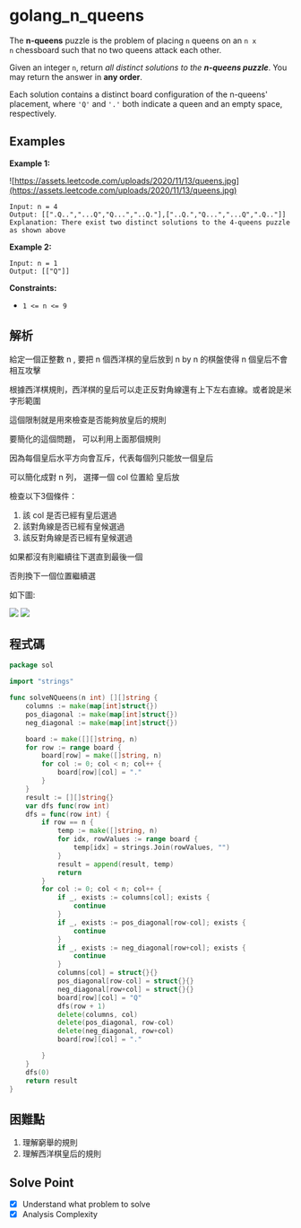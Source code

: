 # golang_n_queens

The **n-queens** puzzle is the problem of placing `n` queens on an `n x n` chessboard such that no two queens attack each other.

Given an integer `n`, return *all distinct solutions to the **n-queens puzzle***. You may return the answer in **any order**.

Each solution contains a distinct board configuration of the n-queens' placement, where `'Q'` and `'.'` both indicate a queen and an empty space, respectively.

## Examples

**Example 1:**

![https://assets.leetcode.com/uploads/2020/11/13/queens.jpg](https://assets.leetcode.com/uploads/2020/11/13/queens.jpg)

```
Input: n = 4
Output: [[".Q..","...Q","Q...","..Q."],["..Q.","Q...","...Q",".Q.."]]
Explanation: There exist two distinct solutions to the 4-queens puzzle as shown above

```

**Example 2:**

```
Input: n = 1
Output: [["Q"]]

```

**Constraints:**

- `1 <= n <= 9`

## 解析

給定一個正整數 n , 要把 n 個西洋棋的皇后放到  n by n 的棋盤使得 n 個皇后不會相互攻擊

根據西洋棋規則，西洋棋的皇后可以走正反對角線還有上下左右直線。或者說是米字形範圍

這個限制就是用來檢查是否能夠放皇后的規則

要簡化的這個問題， 可以利用上面那個規則

因為每個皇后水平方向會互斥，代表每個列只能放一個皇后

可以簡化成對 n 列， 選擇一個 col 位置給 皇后放

檢查以下3個條件：

1. 該 col 是否已經有皇后選過
2. 該對角線是否已經有皇候選過
3. 該反對角線是否已經有皇候選過

如果都沒有則繼續往下選直到最後一個

否則換下一個位置繼續選

如下圖:

![](https://i.imgur.com/pMFyQkE.png)
![](https://i.imgur.com/uXNqWP9.png)

## 程式碼
```go
package sol

import "strings"

func solveNQueens(n int) [][]string {
	columns := make(map[int]struct{})
	pos_diagonal := make(map[int]struct{})
	neg_diagonal := make(map[int]struct{})

	board := make([][]string, n)
	for row := range board {
		board[row] = make([]string, n)
		for col := 0; col < n; col++ {
			board[row][col] = "."
		}
	}
	result := [][]string{}
	var dfs func(row int)
	dfs = func(row int) {
		if row == n {
			temp := make([]string, n)
			for idx, rowValues := range board {
				temp[idx] = strings.Join(rowValues, "")
			}
			result = append(result, temp)
			return
		}
		for col := 0; col < n; col++ {
			if _, exists := columns[col]; exists {
				continue
			}
			if _, exists := pos_diagonal[row-col]; exists {
				continue
			}
			if _, exists := neg_diagonal[row+col]; exists {
				continue
			}
			columns[col] = struct{}{}
			pos_diagonal[row-col] = struct{}{}
			neg_diagonal[row+col] = struct{}{}
			board[row][col] = "Q"
			dfs(row + 1)
			delete(columns, col)
			delete(pos_diagonal, row-col)
			delete(neg_diagonal, row+col)
			board[row][col] = "."

		}
	}
	dfs(0)
	return result
}

```
## 困難點

1. 理解窮舉的規則
2. 理解西洋棋皇后的規則

## Solve Point

- [x]  Understand what problem to solve
- [x]  Analysis Complexity
